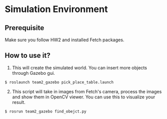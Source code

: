 # Simulation Environment

## Prerequisite

Make sure you follow HW2 and installed Fetch packages.

## How to use it?

1. This will create the simulated world. You can insert more objects through
Gazebo gui.

```$ roslaunch team2_gazebo pick_place_table.launch```

2. This script will take in images from Fetch's camera, process the images and
 show them in OpenCV viewer. You can use this to visualize your result.

```
$ rosrun team2_gazebo find_obejct.py
```

